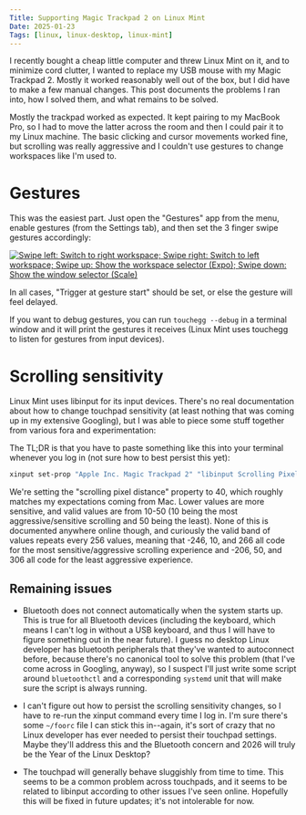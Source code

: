 ```yaml
---
Title: Supporting Magic Trackpad 2 on Linux Mint
Date: 2025-01-23
Tags: [linux, linux-desktop, linux-mint]
---
```


I recently bought a cheap little computer and threw Linux Mint on it, and to
minimize cord clutter, I wanted to replace my USB mouse with my Magic Trackpad
2. Mostly it worked reasonably well out of the box, but I did have to make a few
manual changes. This post documents the problems I ran into, how I solved them,
and what remains to be solved.

<!-- more -->

Mostly the trackpad worked as expected. It kept pairing to my MacBook Pro, so I
had to move the latter across the room and then I could pair it to my Linux
machine. The basic clicking and cursor movements worked fine, but scrolling was
really aggressive and I couldn't use gestures to change workspaces like I'm used
to.

# Gestures

This was the easiest part. Just open the "Gestures" app from the menu, enable
gestures (from the Settings tab), and then set the 3 finger swipe gestures
accordingly:

[![Swipe left: Switch to right workspace; Swipe right: Switch to left workspace;
Swipe up: Show the workspace selector (Expo); Swipe down: Show the window
selector (Scale)][gestures]][gestures]

In all cases, "Trigger at gesture start" should be set, or else the gesture will
feel delayed.

If you want to debug gestures, you can run `touchegg --debug` in a terminal
window and it will print the gestures it receives (Linux Mint uses touchegg to
listen for gestures from input devices).

# Scrolling sensitivity 

Linux Mint uses libinput for its input devices. There's no real documentation
about how to change touchpad sensitivity (at least nothing that was coming up in
my extensive Googling), but I was able to piece some stuff together from various
fora and experimentation:

The TL;DR is that you have to paste something like this into your terminal
whenever you log in (not sure how to best persist this yet):

```bash
xinput set-prop "Apple Inc. Magic Trackpad 2" "libinput Scrolling Pixel Distance" 40
```

We're setting the "scrolling pixel distance" property to 40, which roughly
matches my expectations coming from Mac. Lower values are more sensitive, and
valid values are from 10-50 (10 being the most aggressive/sensitive scrolling
and 50 being the least). None of this is documented anywhere online though, and
curiously the valid band of values repeats every 256 values, meaning that -246,
10, and 266 all code for the most sensitive/aggressive scrolling experience and
-206, 50, and 306 all code for the least aggressive experience.

<!--
commenting this out until the markdown renderer bug is fixed
https://github.com/weberc2/futhorc/issues/41

<summary>

<details>

```bash
$ for i in {-247..1034}; do
    if xinput set-prop "Apple Inc. Magic Trackpad 2" "libinput Scrolling Pixel Distance" $i > /dev/null 2>&1; then
        echo "$i success";
    else
        echo "$i failure";
    fi;
done

# -246 through -206 (41)  : success
# -205 through 9    (215) : failure
# 10   through 50   (41)  : success
# 51   through 265  (215) : failure
# 266  through 306  (41)  : success
# 307  through 521  (215) : failure
# 522  through 562  (41)  : success
# 563  through 777  (215) : failure
# 778  through 818  (41)  : success
# 819  through 1033 (215) : failure
```

</details>

</summary
-->

## Remaining issues

* Bluetooth does not connect automatically when the system starts up. This is true
  for all Bluetooth devices (including the keyboard, which means I can't log in
  without a USB keyboard, and thus I will have to figure something out in the
  near future). I guess no desktop Linux developer has bluetooth peripherals
  that they've wanted to autoconnect before, because there's no canonical tool
  to solve this problem (that I've come across in Googling, anyway), so I
  suspect I'll just write some script around `bluetoothctl` and a corresponding
  `systemd` unit that will make sure the script is always running.

* I can't figure out how to persist the scrolling sensitivity changes, so I
  have to re-run the xinput command every time I log in. I'm sure there's some
  `~/foorc` file I can stick this in--again, it's sort of crazy that no Linux
  developer has ever needed to persist their touchpad settings. Maybe they'll
  address this and the Bluetooth concern and 2026 will truly be the Year of the
  Linux Desktop?

* The touchpad will generally behave sluggishly from time to time. This
  seems to be a common problem across touchpads, and it seems to be related to
  libinput according to other issues I've seen online. Hopefully this will be
  fixed in future updates; it's not intolerable for now.

[gestures]: /assets/posts/magic-trackpad-linux-mint/gestures.png